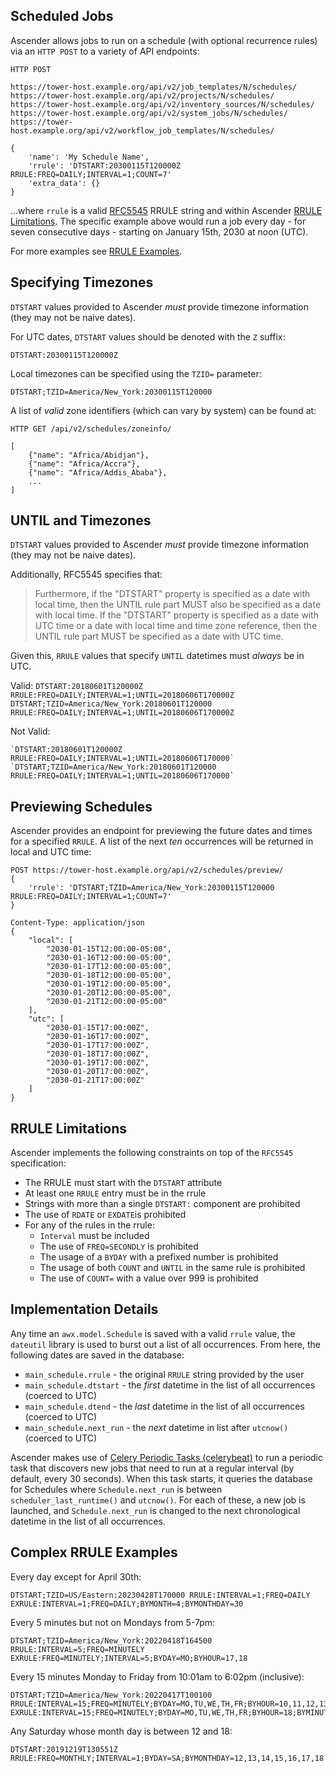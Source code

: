 ## Scheduled Jobs

Ascender allows jobs to run on a schedule (with optional recurrence rules) via
an `HTTP POST` to a variety of API endpoints:

    HTTP POST

    https://tower-host.example.org/api/v2/job_templates/N/schedules/
    https://tower-host.example.org/api/v2/projects/N/schedules/
    https://tower-host.example.org/api/v2/inventory_sources/N/schedules/
    https://tower-host.example.org/api/v2/system_jobs/N/schedules/
    https://tower-host.example.org/api/v2/workflow_job_templates/N/schedules/

    {
        'name': 'My Schedule Name',
        'rrule': 'DTSTART:20300115T120000Z RRULE:FREQ=DAILY;INTERVAL=1;COUNT=7'
        'extra_data': {}
    }

...where `rrule` is a valid
[RFC5545](https://www.rfc-editor.org/rfc/rfc5545.txt) RRULE string and within Ascender [RRULE Limitations](#rrule-limitations).
The specific example above would run a job every day - for seven consecutive days - starting
on January 15th, 2030 at noon (UTC).

For more examples see [RRULE Examples](#rrule-examples).

## Specifying Timezones

`DTSTART` values provided to Ascender _must_ provide timezone information (they may
not be naive dates).

For UTC dates, `DTSTART` values should be denoted with the `Z` suffix:

    DTSTART:20300115T120000Z

Local timezones can be specified using the `TZID=` parameter:

    DTSTART;TZID=America/New_York:20300115T120000

A list of _valid_ zone identifiers (which can vary by system) can be found at:

    HTTP GET /api/v2/schedules/zoneinfo/

    [
        {"name": "Africa/Abidjan"},
        {"name": "Africa/Accra"},
        {"name": "Africa/Addis_Ababa"},
        ...
    ]

## UNTIL and Timezones

`DTSTART` values provided to Ascender _must_ provide timezone information (they may
not be naive dates).

Additionally, RFC5545 specifies that:

> Furthermore, if the "DTSTART" property is specified as a date with local
> time, then the UNTIL rule part MUST also be specified as a date with local
> time. If the "DTSTART" property is specified as a date with UTC time or
> a date with local time and time zone reference, then the UNTIL rule part
> MUST be specified as a date with UTC time.

Given this, `RRULE` values that specify `UNTIL` datetimes must _always_ be in UTC.

Valid:
`DTSTART:20180601T120000Z RRULE:FREQ=DAILY;INTERVAL=1;UNTIL=20180606T170000Z`
`DTSTART;TZID=America/New_York:20180601T120000 RRULE:FREQ=DAILY;INTERVAL=1;UNTIL=20180606T170000Z`

Not Valid:

    `DTSTART:20180601T120000Z RRULE:FREQ=DAILY;INTERVAL=1;UNTIL=20180606T170000`
    `DTSTART;TZID=America/New_York:20180601T120000 RRULE:FREQ=DAILY;INTERVAL=1;UNTIL=20180606T170000`

## Previewing Schedules

Ascender provides an endpoint for previewing the future dates and times for
a specified `RRULE`. A list of the next _ten_ occurrences will be returned in
local and UTC time:

    POST https://tower-host.example.org/api/v2/schedules/preview/
    {
        'rrule': 'DTSTART;TZID=America/New_York:20300115T120000 RRULE:FREQ=DAILY;INTERVAL=1;COUNT=7'
    }

    Content-Type: application/json
    {
        "local": [
            "2030-01-15T12:00:00-05:00",
            "2030-01-16T12:00:00-05:00",
            "2030-01-17T12:00:00-05:00",
            "2030-01-18T12:00:00-05:00",
            "2030-01-19T12:00:00-05:00",
            "2030-01-20T12:00:00-05:00",
            "2030-01-21T12:00:00-05:00"
        ],
        "utc": [
            "2030-01-15T17:00:00Z",
            "2030-01-16T17:00:00Z",
            "2030-01-17T17:00:00Z",
            "2030-01-18T17:00:00Z",
            "2030-01-19T17:00:00Z",
            "2030-01-20T17:00:00Z",
            "2030-01-21T17:00:00Z"
        ]
    }

## RRULE Limitations

Ascender implements the following constraints on top of the `RFC5545` specification:

- The RRULE must start with the `DTSTART` attribute
- At least one `RRULE` entry must be in the rrule
- Strings with more than a single `DTSTART:` component are prohibited
- The use of `RDATE` or `EXDATE`is prohibited
- For any of the rules in the rrule:
  - `Interval` must be included
  - The use of `FREQ=SECONDLY` is prohibited
  - The usage of a `BYDAY` with a prefixed number is prohibited
  - The usage of both `COUNT` and `UNTIL` in the same rule is prohibited
  - The use of `COUNT=` with a value over 999 is prohibited

## Implementation Details

Any time an `awx.model.Schedule` is saved with a valid `rrule` value, the
`dateutil` library is used to burst out a list of all occurrences. From here,
the following dates are saved in the database:

- `main_schedule.rrule` - the original `RRULE` string provided by the user
- `main_schedule.dtstart` - the _first_ datetime in the list of all occurrences (coerced to UTC)
- `main_schedule.dtend` - the _last_ datetime in the list of all occurrences (coerced to UTC)
- `main_schedule.next_run` - the _next_ datetime in list after `utcnow()` (coerced to UTC)

Ascender makes use of [Celery Periodic Tasks
(celerybeat)](http://docs.celeryproject.org/en/latest/userguide/periodic-tasks.html)
to run a periodic task that discovers new jobs that need to run at a regular
interval (by default, every 30 seconds). When this task starts, it queries the
database for Schedules where `Schedule.next_run` is between
`scheduler_last_runtime()` and `utcnow()`. For each of these, a new job is
launched, and `Schedule.next_run` is changed to the next chronological datetime
in the list of all occurrences.

## Complex RRULE Examples

Every day except for April 30th:

    DTSTART;TZID=US/Eastern:20230428T170000 RRULE:INTERVAL=1;FREQ=DAILY EXRULE:INTERVAL=1;FREQ=DAILY;BYMONTH=4;BYMONTHDAY=30

Every 5 minutes but not on Mondays from 5-7pm:

    DTSTART;TZID=America/New_York:20220418T164500 RRULE:INTERVAL=5;FREQ=MINUTELY EXRULE:FREQ=MINUTELY;INTERVAL=5;BYDAY=MO;BYHOUR=17,18

Every 15 minutes Monday to Friday from 10:01am to 6:02pm (inclusive):

    DTSTART;TZID=America/New_York:20220417T100100 RRULE:INTERVAL=15;FREQ=MINUTELY;BYDAY=MO,TU,WE,TH,FR;BYHOUR=10,11,12,13,14,15,16,17,18 EXRULE:INTERVAL=15;FREQ=MINUTELY;BYDAY=MO,TU,WE,TH,FR;BYHOUR=18;BYMINUTE=3,4,5,6,7,8,9,10,11,12,13,14,15,16,17,18,19,20,21,22,23,34,25,26,27,28,29,30,31,32,33,34,35,36,37,38,39,40,41,42,43,44,45,46,47,48,49,50,51,52,53,54,55,56,57,58,59

Any Saturday whose month day is between 12 and 18:

    DTSTART:20191219T130551Z RRULE:FREQ=MONTHLY;INTERVAL=1;BYDAY=SA;BYMONTHDAY=12,13,14,15,16,17,18
